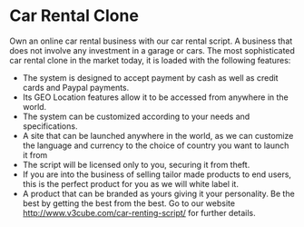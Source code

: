 Car Rental Clone
================
Own an online car rental business with our car rental script. A business that does not involve any investment in a garage or cars.  The most sophisticated car rental clone in the market today, it is loaded with the following features:
- The system is designed to accept payment by cash as well as credit cards and Paypal payments.
- Its GEO Location features allow it to be accessed from anywhere in the world.
- The system can be customized according to your needs and specifications. 
 - A site that can be launched anywhere in the world, as we can customize the language and currency to the choice of country you want to launch it from
 - The script will be licensed only to you, securing it from theft.
- If you are into the business of selling tailor made products to end users, this is the perfect product for you as we will white label it.
- A product that can be branded as yours giving it your personality.
Be the best by getting the best from the best. Go to our website http://www.v3cube.com/car-renting-script/ for further details.
